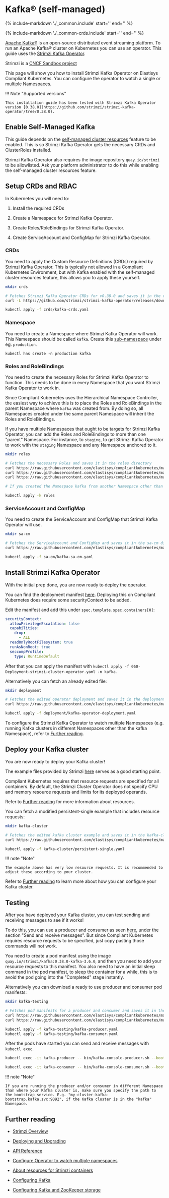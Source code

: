 # Kafka® (self-managed)

{%
 include-markdown './_common.include'
 start='<!--disclaimer-start-->'
 end='<!--disclaimer-end-->'
%}

{%
 include-markdown './_common-crds.include'
 start='<!--disclaimer-start-->'
 end='<!--disclaimer-end-->'
%}

[Apache Kafka®](https://kafka.apache.org/) is an open-source distributed event streaming platform. To run an Apache Kafka® cluster on Kubernetes you can use an operator. This guide uses the [Strimzi Kafka Operator](https://github.com/strimzi/strimzi-kafka-operator).

Strimzi is a [CNCF Sandbox project](https://www.cncf.io/projects/strimzi/)

This page will show you how to install Strimzi Kafka Operator on Elastisys Compliant Kubernetes. You can configure the operator to watch a single or multiple Namespaces.

!!! Note "Supported versions"

    This installation guide has been tested with Strimzi Kafka Operator version [0.38.0](https://github.com/strimzi/strimzi-kafka-operator/tree/0.38.0).

## Enable Self-Managed Kafka

This guide depends on the [self-managed cluster resources](../../operator-manual/user-managed-crds.md) feature to be enabled. This is so Strimzi Kafka Operator gets the necessary CRDs and ClusterRoles installed.

Strimzi Kafka Operator also requires the image repository `quay.io/strimzi` to be allowlisted. Ask your platform administrator to do this while enabling the self-managed cluster resources feature.

## Setup CRDs and RBAC

In Kubernetes you will need to:

1.  Install the required CRDs

1.  Create a Namespace for Strimzi Kafka Operator.

1.  Create Roles/RoleBindings for Strimzi Kafka Operator.

1.  Create ServiceAccount and ConfigMap for Strimzi Kafka Operator.

### CRDs

You need to apply the Custom Resource Definitions (CRDs) required by Strimzi Kafka Operator. This is typically not allowed in a Compliant Kubernetes Environment, but with Kafka enabled with the self-managed cluster resources feature, this allows you to apply these yourself.

```bash
mkdir crds

# Fetches Strimzi Kafka Operator CRDs for v0.38.0 and saves it in the crds directory
curl -L https://github.com/strimzi/strimzi-kafka-operator/releases/download/0.38.0/strimzi-crds-0.38.0.yaml > crds/kafka-crds.yaml

kubectl apply -f crds/kafka-crds.yaml
```

### Namespace

You need to create a Namespace where Strimzi Kafka Operator will work. This Namespace should be called `kafka`. Create this [sub-namespace](../namespaces.md) under eg. `production`.

`kubectl hns create -n production kafka`

### Roles and RoleBindings

You need to create the necessary Roles for Strimzi Kafka Operator to function. This needs to be done in every Namespace that you want Strimzi Kafka Operator to work in.

Since Compliant Kubernetes uses the Hierarchical Namespace Controller, the easiest way to achieve this is to place the Roles and RoleBindings in the parent Namespace where `kafka` was created from. By doing so, all Namespaces created under the same parent Namespace will inherit the Roles and RoleBindings.

If you have multiple Namespaces that ought to be targets for Strimzi Kafka Operator, you can add the Roles and RoleBindings to more than one "parent" Namespace. For instance, to `staging`, to get Strimzi Kafka Operator to work with the `staging` Namespace and any Namespace anchored to it.

```bash
mkdir roles

# Fetches the necessary Roles and saves it in the roles directory
curl https://raw.githubusercontent.com/elastisys/compliantkubernetes/main/docs/user-guide/self-managed-services/kafka-files/roles/kafka-role.yaml > roles/kafka-role.yaml
curl https://raw.githubusercontent.com/elastisys/compliantkubernetes/main/docs/user-guide/self-managed-services/kafka-files/roles/kafka-rolebinding.yaml > roles/kafka-rolebinding.yaml
curl https://raw.githubusercontent.com/elastisys/compliantkubernetes/main/docs/user-guide/self-managed-services/kafka-files/roles/kustomization.yaml > roles/kustomization.yaml

# If you created the Namespace kafka from another Namespace other than production, edit the Namespace in roles/kustomization.yaml

kubectl apply -k roles
```

### ServiceAccount and ConfigMap

You need to create the ServiceAccount and ConfigMap that Strimzi Kafka Operator will use.

```bash
mkdir sa-cm

# Fetches the ServiceAccount and ConfigMap and saves it in the sa-cm directory
curl https://raw.githubusercontent.com/elastisys/compliantkubernetes/main/docs/user-guide/self-managed-services/kafka-files/sa-cm/kafka-sa-cm.yaml > sa-cm/kafka-sa-cm.yaml

kubectl apply -f sa-cm/kafka-sa-cm.yaml
```

## Install Strimzi Kafka Operator

With the initial prep done, you are now ready to deploy the operator.

You can find the deployment manifest [here](https://raw.githubusercontent.com/strimzi/strimzi-kafka-operator/0.38.0/install/cluster-operator/060-Deployment-strimzi-cluster-operator.yaml). Deploying this on Compliant Kubernetes does require some securityContext to be added.

Edit the manifest and add this under `spec.template.spec.containers[0]`:

```yaml
securityContext:
  allowPrivilegeEscalation: false
  capabilities:
    drop:
      - ALL
  readOnlyRootFilesystem: true
  runAsNonRoot: true
  seccompProfile:
    type: RuntimeDefault
```

After that you can apply the manifest with `kubectl apply -f 060-Deployment-strimzi-cluster-operator.yaml -n kafka`.

Alternatively you can fetch an already edited file:

```bash
mkdir deployment

# Fetches the edited operator deployment and saves it in the deployment directory
curl https://raw.githubusercontent.com/elastisys/compliantkubernetes/main/docs/user-guide/self-managed-services/kafka-files/deployment/kafka-operator-deployment.yaml > deployment/kafka-operator-deployment.yaml

kubectl apply -f deployment/kafka-operator-deployment.yaml
```

To configure the Strimzi Kafka Operator to watch multiple Namespaces (e.g. running Kafka clusters in different Namespaces other than the kafka Namespace), refer to [Further reading](#further-reading).

## Deploy your Kafka cluster

You are now ready to deploy your Kafka cluster!

The example files provided by Strimzi [here](https://github.com/strimzi/strimzi-kafka-operator/tree/0.38.0/examples/kafka) serves as a good starting point.

Compliant Kubernetes requires that resource requests are specified for all containers. By default, the Strimzi Cluster Operator does not specify CPU and memory resource requests and limits for its deployed operands.

Refer to [Further reading](#further-reading) for more information about resources.

You can fetch a modified persistent-single example that includes resource requests:

```bash
mkdir kafka-cluster

# Fetches the edited kafka cluster example and saves it in the kafka-cluster directory
curl https://raw.githubusercontent.com/elastisys/compliantkubernetes/main/docs/user-guide/self-managed-services/kafka-files/kafka-cluster/persistent-single.yaml > kafka-cluster/persistent-single.yaml

kubectl apply -f kafka-cluster/persistent-single.yaml
```

!!! note "Note"

    The example above has very low resource requests. It is recommended to adjust these according to your cluster.

Refer to [Further reading](#further-reading) to learn more about how you can configure your Kafka cluster.

## Testing

After you have deployed your Kafka cluster, you can test sending and receiving messages to see if it works!

To do this, you can use a producer and consumer as seen [here](https://strimzi.io/quickstarts/), under the section "Send and receive messages". But since Compliant Kubernetes requires resource requests to be specified, just copy pasting those commands will not work.

You need to create a pod manifest using the image `quay.io/strimzi/kafka:0.38.0-kafka-3.6.0`, and then you need to add your resource requests to this manifest. You also need to have an initial sleep command in the pod manifest, to sleep the container for a while, this is to avoid the pod going into the "Completed" stage instantly.

Alternatively you can download a ready to use producer and consumer pod manifests:

```bash
mkdir kafka-testing

# Fetches pod manifests for a producer and consumer and saves it in the kafka-testing directory
curl https://raw.githubusercontent.com/elastisys/compliantkubernetes/main/docs/user-guide/self-managed-services/kafka-files/kafka-testing/kafka-producer.yaml > kafka-testing/kafka-producer.yaml
curl https://raw.githubusercontent.com/elastisys/compliantkubernetes/main/docs/user-guide/self-managed-services/kafka-files/kafka-testing/kafka-consumer.yaml > kafka-testing/kafka-consumer.yaml

kubectl apply -f kafka-testing/kafka-producer.yaml
kubectl apply -f kafka-testing/kafka-consumer.yaml
```

After the pods have started you can send and receive messages with `kubectl exec`.

```bash
kubectl exec -it kafka-producer -- bin/kafka-console-producer.sh --bootstrap-server my-cluster-kafka-bootstrap:9092 --topic my-topic

kubectl exec -it kafka-consumer -- bin/kafka-console-consumer.sh --bootstrap-server my-cluster-kafka-bootstrap:9092 --topic my-topic --from-beginning
```

!!! note "Note"

    If you are running the producer and/or consumer in different Namespace than where your Kafka cluster is, make sure you specify the path to the bootstrap service. E.g. "my-cluster-kafka-bootstrap.kafka.svc:9092", if the Kafka cluster is in the "kafka" Namespace.

## Further reading

- [Strimzi Overview](https://strimzi.io/docs/operators/0.38.0/overview)

- [Deploying and Upgrading](https://strimzi.io/docs/operators/0.38.0/deploying)

- [API Reference](https://strimzi.io/docs/operators/0.38.0/configuring)

- [Configure Operator to watch multiple namespaces](https://strimzi.io/docs/operators/0.38.0/deploying#deploying-cluster-operator-to-watch-multiple-namespaces-str)

- [About resources for Strimzi containers](https://strimzi.io/docs/operators/0.38.0/configuring#con-common-configuration-resources-reference)

- [Configuring Kafka](https://strimzi.io/docs/operators/0.38.0/deploying#con-config-kafka-str)

- [Configuring Kafka and ZooKeeper storage](https://strimzi.io/docs/operators/0.38.0/deploying#assembly-storage-str)
